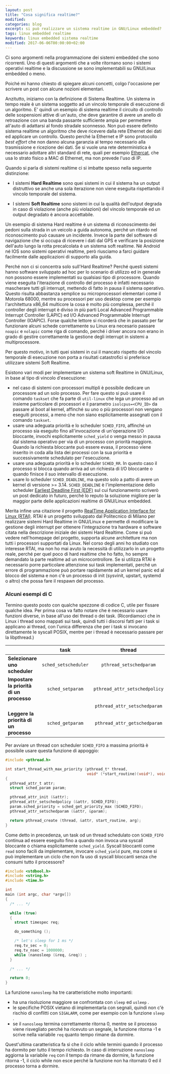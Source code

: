 ```yaml
---
layout: post
title: "Cosa significa realtime?"
modified:
categories: blog
excerpt: si può realizzare un sistema realtime in GNU/Linux embedded?
tags: linux embedded realtime
keywords: linux embedded sistema realtime
modified: 2017-06-06T00:00:00+02:00
---
```


Ci sono argomenti nella programmazione dei sistemi embedded che sono ricorrenti. Uno di questi argomenti che a volte ritornano sono i sistemi operativi realtime e la discussione se sono implementabili su GNU/Linux embedded o meno.

Poiché mi hanno chiesto di spiegare alcuni concetti, colgo l'occasione per scrivere un post con alcune nozioni elementari.

Anzitutto, iniziamo con la definizione di Sistema Realtime. Un sistema in tempo reale è un sistema soggetto ad un vincolo temporale di esecuzione di un algoritmo. E' quindi un esempio di sistema realtime il circuito di controllo delle sospensioni attive di un'auto, che deve garantire di avere un anello di retroazione con una banda passante sufficiente ampia per permettere all'auto di adattarsi al fondo stradale sconnesso. Non può essere definito sistema realtime un algoritmo che deve ricevere dalla rete Ethernet dei dati ed applicare un controllo. Questo perché la Ethernet e IP sono protocollo _best effort_ che non danno alcuna garanzia al tempo necessario alla trasmissione e ricezione dei dati. Se si vuole una rete deterministica è necessario adottare altri standard di rete, quali per esempio [Ethercat](https://en.wikipedia.org/wiki/EtherCAT), che usa lo strato fisico a MAC di Ethernet, ma non prevede l'uso di IP.

Quando si parla di sistemi realtime ci si imbatte spesso nella seguente distinzione:

* I sistemi **Hard Realtime** sono quei sistemi in cui il sistema ha un output distruttivo se anche una sola iterazione non viene eseguita rispettando il vincolo temporale del sistema.

* I sistemi **Soft Realtime** sono sistemi in cui la qualità dell'output degrada in caso di violazione (anche più violazioni) del vincolo temporale ed un output degradato è ancora accettabile.

Un esempio di sistema Hard realtime è un sistema di riconoscimento dei pedoni sulla strada in un veicolo a guida autonoma, perché un ritardo nel riconoscimento può causare un incidente. Invece la parte del software di navigazione che si occupa di ricevere i dati dal GPS e verificare la posizione dell'auto lungo la rotta precalcolata è un sistema soft realtime. Né Android né IOS sono sistemi operativi realtime, però riusciamo a farci guidare facilmente dalle applicazioni di supporto alla guida.

Perché non ci si concentra solo sull'Hard Realtime? Perché questi sistemi hanno software sviluppato ad hoc per lo scenario di utilizzo ed in generale non possono essere implementati su qualsiasi tipo di processore. Quando viene eseguita l'iterazione di controllo del processo è infatti necessario mascherare tutti gli interrupt, mettendo di fatto in pausa il sistema operativo. Questo risulta abbastanza semplice su microprocessori elementari come il Motorola 68000, mentre su processori per uso desktop come per esempio l'architettura x86\_64 multicore la cosa è molto più complessa, perché il controller degli interrupt è diviso in più parti Local Advanced Programmable Interrupt Controller (LAPIC) ed I/O Advanced Programmable Interrupt Controller (IOAPIC). Forse qualche lettore si ricorderà che in passato per far funzionare alcuni schede correttamente su Linux era necesario passare `noapic` e `nolapic` come riga di comando, perché i driver ancora non erano in grado di gestire correttamente la gestione degli interrupt in sistemi a multiprocessore.

Per questo motivo, in tutti quei sistemi in cui il mancato rispetto del vincolo temporale di esecuzione non porta a risultati catastrofici si preferisce utilizzare sistemi Soft Realtime.

Esistono vari modi per implementare un sistema soft Realtime in GNU/Linux, in base al tipo di vincolo d'esecuzione:
* nel caso di sistemi con processori multipli è possibile dedicare un processore ad un solo processo. Per fare questo si può usare il comando `taskset` che fa parte di `util-linux` che lega un processo ad un insieme particolare di processori e il parametro `isolcpus=<CPU_ID>` da passare al boot al kernel, affinché su uno o più processori non vengano eseguiti processi, a meno che non siano esplicitamente assegnati con il comando `taskset`.
* usare una adeguata priorità e lo scheduler `SCHED_FIFO`, affinché un processo sia eseguito fino all'invocazione di un'operazione I/O bloccante, invochi esplicitamente `sched_yield` o venga messo in pausa dal sistema operativo per via di un processo con priorità maggiore. Quando la richiesta bloccante può essere evasa, il processo viene inserito in coda alla lista dei processi con la sua priorità e successivamente schedulato per l'esecuzione.
* usare una adeguata priorità e lo scheduler `SCHED_RR`. In questo caso il processo si blocca quando arriva ad un richiesta di I/O bloccante o quando finisce il suo intervallo di esecuzione.
* usare lo scheduler `SCHED_DEADLINE`, ma questo solo a patto di avere un kernel di versione >= 3.14. `SCHED_DEADLINE` è l'implementazione dello scheduler [Earliest Deadline First (EDF)](https://en.wikipedia.org/wiki/Earliest_deadline_first_scheduling) sul cui funzionamento scriverò un post dedicato in futuro, perché lo reputo la soluzione migliore per la maggior parte delle applicazioni realtime di GNU/Linux embedded.

Merita infine una citazione il progetto [RealTime Application Interface for Linux (RTAI)](https://www.rtai.org). RTAI è un progetto sviluppato dal Politecnico di Milano per realizzare sistemi Hard Realtime in GNU/Linux e permette di modificare la gestione degli interrupt per ottenere l'integrazione tra hardware e software citata nella descrizione iniziale dei sistemi Hard Realtime. Come si può vedere nell'homepage del progetto, supporta alcune architetture ma non tutti i processori supportati da Linux. Nel corso degli anni ho studiato con interesse RTAI, ma non ho mai avuto la necessità di utilizzarlo in un progetto reale, perché per quel poco di hard realtime che ho fatto, ho sempre demandato la parte realtime ad un microcontrollore. Se si utilizza RTAI è necessario porre particolare attenzione sui task implementati, perché un errore di programmazione può portare rapidamente ad un kernel panic ed al blocco del sistema e non c'è un processo di init (sysvinit, upstart, systemd o altro) che possa fare il respawn del processo.

### Alcuni esempi di C

Termino questo posto con qualche spezzone di codice C, utile per fissare qualche idea. Per prima cosa va fatto notare che è necessario usare funzioni diverse, in base all'uso dei thread o dei task. (Ricordiamoci che in Linux i thread sono mappati sui task, quindi tutti i discorsi fatti per i task si applicano ai thread, con l'unica differenza che per i task si invocano direttamente le syscall POSIX, mentre per i thread è necessario passare per la libpthread.)

| | task | thread |
| :- | :-: | :-: |
**Selezionare uno scheduler** | `sched_setscheduler` | `pthread_setschedparam` |
**Impostare la priorità di un processo** | `sched_setparam` | `pthread_attr_setschedpolicy` |
| | | `pthread_attr_setschedparam` |
**Leggere la priorità di un processo** | `sched_getparam` | `pthread_attr_getschedparam` |

Per avviare un thread con scheduler `SCHED_FIFO` a massima priorità è possibile usare questa funzione di appoggio:

```c
#include <pthread.h>

int start_thread_with_max_priority (pthread_t* thread,
                                    void* (*start_routine)(void*), void* arg)
{
  pthread_attr_t attr;
  struct sched_param param;

  pthread_attr_init (&attr);
  pthread_attr_setschedpolicy (&attr, SCHED_FIFO);
  param.sched_priority = sched_get_priority_max (SCHED_FIFO);
  pthread_attr_setschedparam (&attr, &param);

  return pthread_create (thread, &attr, start_routine, arg);
}
```

Come detto in precedenza, un task od un thread schedulato con `SCHED_FIFO` continua ad essere eseguito fino a quando non invoca una syscall bloccante o chiama esplicitamente `sched_yield`. Syscall bloccanti come `read` sono facili da implementare, invocare `sched_yield` pure, ma come si può implementare un ciclo che non fa uso di syscall bloccanti senza che consumi tutto il processore?

```c
#include <stdbool.h>
#include <string.h>
#include <time.h>

int
main (int argc, char *argv[])
{
  /* ... */

  while (true)
  {
    struct timespec req;

    do_something ();

    /* let's sleep for 1 ms */
    req.tv_sec = 0;
    req.tv_nsec = 1000000;
    while (nanosleep (&req, &req)) ;
  }

  /* ... */

  return 0;
}
```

La funzione `nanosleep` ha tre caratteristiche molto importanti:
* ha una risoluzione maggiore se confrontata con `sleep` ed `usleep` .
* le specifiche POSIX vietano di implementarla con segnali, quindi non c'è rischio di conflitti con `SIGALARM`, come per esempio con la funzione `sleep` .
* se il `nanosleep` termina correttamente ritorna 0, mentre se il processo viene risvegliato perché ha ricevuto un segnale, la funzione ritorna -1 e scrive nella variabile `req` quanto tempo rimane da dormire.

Quest'ultima caratteristica fa sì che il ciclo while termini quando il processo ha dormito per tutto il tempo richiesto. In caso di interruzione `nanosleep` aggiorna la variabile `req` con il tempo da rimane da dormire, la funzione ritorna -1, il ciclo while non esce perché la funzione non ha ritornato 0 ed il processo torna a dormire.
